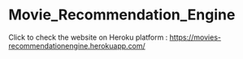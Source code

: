 # Movie_Recommendation_Engine


Click to check the website on Heroku platform : https://movies-recommendationengine.herokuapp.com/
